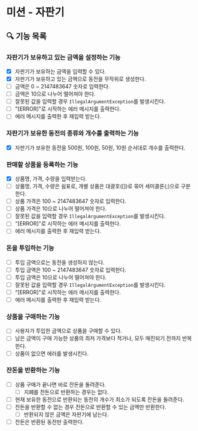 # 미션 - 자판기

## 🔍 기능 목록

### 자판기가 보유하고 있는 금액을 설정하는 기능

- [x] 자판기가 보유하는 금액을 입력할 수 있다.
- [x] 자판기가 보유하고 있는 금액으로 동전을 무작위로 생성한다.
- [ ] 금액은 0 ~ 2147483647 숫자로 입력한다.
- [ ] 금액은 10으로 나누어 떨어져야 한다.
- [ ] 잘못된 값을 입력할 경우 `IllegalArgumentException`를 발생시킨다.
- [ ] "[ERROR]"로 시작하는 에러 메시지를 출력한다.
- [ ] 에러 메시지를 출력한 후 재입력 받는다.

### 자판기가 보유한 동전의 종류와 개수를 출력하는 기능

- [x] 자판기가 보유한 동전을 500원, 100원, 50원, 10원 순서대로 개수를 출력한다.

### 판매할 상품을 등록하는 기능

- [x] 상품명, 가격, 수량을 입력받는다.
- [ ] 상품명, 가격, 수량은 쉼표로, 개별 상품은 대괄호([])로 묶어 세미콜론(;)으로 구분한다.
- [ ] 상품 가격은 100 ~ 2147483647 숫자로 입력한다.
- [ ] 상품 가격은 10으로 나누어 떨어져야 한다.
- [ ] 잘못된 값을 입력할 경우 `IllegalArgumentException`를 발생시킨다.
- [ ] "[ERROR]"로 시작하는 에러 메시지를 출력한다.
- [ ] 에러 메시지를 출력한 후 재입력 받는다.

### 돈을 투입하는 기능

- [ ] 투입 금액으로는 동전을 생성하지 않는다.
- [ ] 투입 금액은 100 ~ 2147483647 숫자로 입력한다.
- [ ] 투입 금액은 10으로 나누어 떨어져야 한다.
- [ ] 잘못된 값을 입력할 경우 `IllegalArgumentException`를 발생시킨다.
- [ ] "[ERROR]"로 시작하는 에러 메시지를 출력한다.
- [ ] 에러 메시지를 출력한 후 재입력 받는다.

### 상품을 구매하는 기능

- [ ] 사용자가 투입한 금액으로 상품을 구매할 수 있다.
- [ ] 남은 금액이 구매 가능한 상품의 최저 가격보다 적거나, 모두 매진되기 전까지 반복한다.
- [ ] 상품이 없으면 에러를 발생시킨다.

### 잔돈을 반환하는 기능

- [ ] 상품 구매가 끝나면 바로 잔돈을 돌려준다.
    - [ ] 지폐를 잔돈으로 반환하는 경우는 없다.
- [ ] 현재 보유한 동전으로 반환되는 동전의 개수가 최소가 되도록 잔돈을 돌려준다.
- [ ] 잔돈을 반환할 수 없는 경우 잔돈으로 반환할 수 있는 금액만 반환한다.
    - [ ] 반환되지 않은 금액은 자판기에 남는다.
- [ ] 잔돈은 반환된 동전만 출력한다.
